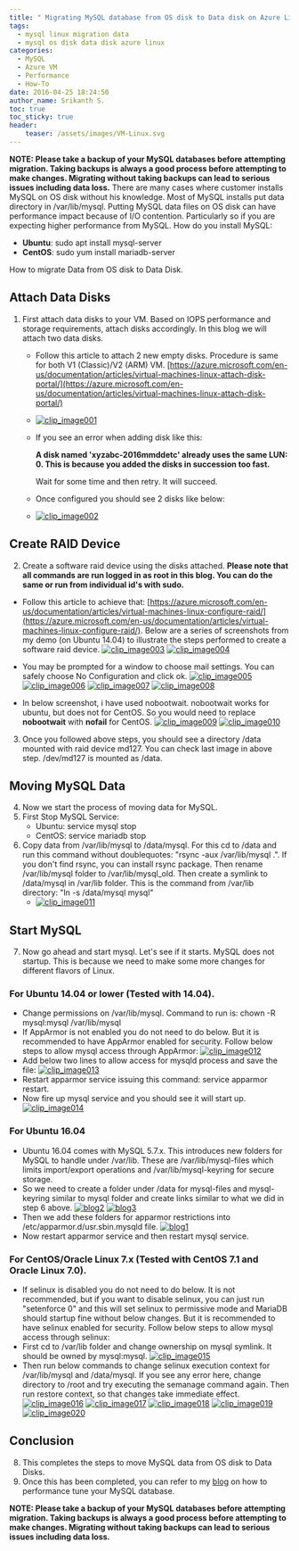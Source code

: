 ```yaml
---
title: " Migrating MySQL database from OS disk to Data disk on Azure Linux VM"
tags:
  - mysql linux migration data
  - mysql os disk data disk azure linux
categories:
  - MySQL
  - Azure VM
  - Performance
  - How-To
date: 2016-04-25 18:24:50
author_name: Srikanth S.
toc: true
toc_sticky: true
header:
    teaser: /assets/images/VM-Linux.svg
---
```


**NOTE: Please take a backup of your MySQL databases before attempting migration. Taking backups is always a good process before attempting to make changes. Migrating without taking backups can lead to serious issues including data loss.** There are many cases where customer installs MySQL on OS disk without his knowledge. Most of MySQL installs put data directory in /var/lib/mysql. Putting MySQL data files on OS disk can have performance impact because of I/O contention. Particularly so if you are expecting higher performance from MySQL. How do you install MySQL:

*   **Ubuntu**: sudo apt install mysql-server
*   **CentOS**: sudo yum install mariadb-server

How to migrate Data from OS disk to Data Disk.

## Attach Data Disks
1.  First attach data disks to your VM. Based on IOPS performance and storage requirements, attach disks accordingly. In this blog we will attach two data disks.
    *   Follow this article to attach 2 new empty disks. Procedure is same for both V1 (Classic)/V2 (ARM) VM. [https://azure.microsoft.com/en-us/documentation/articles/virtual-machines-linux-attach-disk-portal/](https://azure.microsoft.com/en-us/documentation/articles/virtual-machines-linux-attach-disk-portal/)
    *   [![clip_image001](/media/2016/04/clip_image001_thumb16.png "clip_image001")](/media/2016/04/clip_image00121.png)
    *   If you see an error when adding disk like this:
        
        **A disk named 'xyzabc-2016mmddetc' already uses the same LUN: 0. This is because you added the disks in succession too fast.** 
        
        Wait for some time and then retry. It will succeed.
    *   Once configured you should see 2 disks like below:
    *   [![clip_image002](/media/2016/04/clip_image002_thumb9.png "clip_image002")](/media/2016/04/clip_image00214.png)

## Create RAID Device

2.  Create a software raid device using the disks attached. **Please note that all commands are run logged in as root in this blog. You can do the same or run from individual id's with sudo.**

   - Follow this article to achieve that: [https://azure.microsoft.com/en-us/documentation/articles/virtual-machines-linux-configure-raid/](https://azure.microsoft.com/en-us/documentation/articles/virtual-machines-linux-configure-raid/). Below are a series of screenshots from my demo (on Ubuntu 14.04) to illustrate the steps performed to create a software raid device.
    [![clip_image003](/media/2016/04/clip_image003_thumb4.png "clip_image003")](/media/2016/04/clip_image0039.png)
    [![clip_image004](/media/2016/04/clip_image004_thumb6.png "clip_image004")](/media/2016/04/clip_image00410.png)

  - You may be prompted for a window to choose mail settings. You can safely choose No Configuration and click ok.
    [![clip_image005](/media/2016/04/clip_image005_thumb3.png "clip_image005")](/media/2016/04/clip_image0056.png)
    [![clip_image006](/media/2016/04/clip_image006_thumb8.png "clip_image006")](/media/2016/04/clip_image00612.png)
    [![clip_image007](/media/2016/04/clip_image007_thumb3.png "clip_image007")](/media/2016/04/clip_image0076.png)
    [![clip_image008](/media/2016/04/clip_image008_thumb5.png "clip_image008")](/media/2016/04/clip_image0089.png)

  - In below screenshot, i have used nobootwait. nobootwait works for ubuntu, but does not for CentOS. So you would need to replace ****nobootwait**** with ****nofail**** for CentOS.
    [![clip_image009](/media/2016/04/clip_image009_thumb2.png "clip_image009")](/media/2016/04/clip_image0092.png)
    [![clip_image010](/media/2016/04/clip_image010_thumb2.png "clip_image010")](/media/2016/04/clip_image0103.png)
3.  Once you followed above steps, you should see a directory /data mounted with raid device md127. You can check last image in above step. /dev/md127 is mounted as /data.

## Moving MySQL Data
4.  Now we start the process of moving data for MySQL.
5.  First Stop MySQL Service:
    *   Ubuntu: service mysql stop
    *   CentOS: service mariadb stop
6.  Copy data from /var/lib/mysql to /data/mysql. For this cd to /data and run this command without doublequotes: "rsync -aux /var/lib/mysql .". If you don't find rsync, you can install rsync package. Then rename /var/lib/mysql folder to /var/lib/mysql_old. Then create a symlink to /data/mysql in /var/lib folder. This is the command from /var/lib directory: "ln -s /data/mysql mysql"
    *   [![clip_image011](/media/2016/04/clip_image011_thumb3.png "clip_image011")](/media/2016/04/clip_image0113.png)

## Start MySQL
7.  Now go ahead and start mysql. Let's see if it starts. MySQL does not startup. This is because we need to make some more changes for different flavors of Linux.

### For Ubuntu 14.04 or lower (Tested with 14.04).
  *   Change permissions on /var/lib/mysql. Command to run is: chown -R mysql:mysql /var/lib/mysql
  *   If AppArmor is not enabled you do not need to do below. But it is recommended to have AppArmor enabled for security. Follow below steps to allow mysql access through AppArmor:
    [![clip_image012](/media/2016/04/clip_image012_thumb2.png "clip_image012")](/media/2016/04/clip_image0123.png)
  *   Add below two lines to allow access for mysqld process and save the file:
    [![clip_image013](/media/2016/04/clip_image013_thumb4.png "clip_image013")](/media/2016/04/clip_image0134.png)
  *   Restart apparmor service issuing this command: service apparmor restart.
  *   Now fire up mysql service and you should see it will start up.
     [![clip_image014](/media/2016/04/clip_image014_thumb1.png "clip_image014")](/media/2016/04/clip_image0141.png)

### For Ubuntu 16.04
  *   Ubuntu 16.04 comes with MySQL 5.7.x. This introduces new folders for MySQL to handle under /var/lib. These are /var/lib/mysql-files which limits import/export operations and /var/lib/mysql-keyring for secure storage.
  *   So we need to create a folder under /data for mysql-files and mysql-keyring similar to mysql folder and create links similar to what we did in step 6 above.
     [![blog2](/media/2016/04/blog2-300x28.jpg)](/media/2016/04/blog2.jpg)
     [![blog3](/media/2016/04/blog3-300x66.jpg)](/media/2016/04/blog3.jpg)
  *   Then we add these folders for apparmor restrictions into /etc/apparmor.d/usr.sbin.mysqld file.
     [![blog1](/media/2016/04/blog1-286x300.jpg)](/media/2016/04/blog1.jpg)
  *   Now restart apparmor service and then restart mysql service.

### For CentOS/Oracle Linux 7.x (Tested with CentOS 7.1 and Oracle Linux 7.0).
  *   If selinux is disabled you do not need to do below. It is not recommended, but if you want to disable selinux, you can just run "setenforce 0" and this will set selinux to permissive mode and MariaDB should startup fine without below changes. But it is recommended to have selinux enabled for security. Follow below steps to allow mysql access through selinux:
  *   First cd to /var/lib folder and change ownership on mysql symlink. It should be owned by mysql:mysql.
     [![clip_image015](/media/2016/04/clip_image015_thumb1.png "clip_image015")](/media/2016/04/clip_image0151.png)
  *   Then run below commands to change selinux execution context for /var/lib/mysql and /data/mysql. If you see any error here, change directory to /root and try executing the semanage command again. Then run restore context, so that changes take immediate effect.
    [![clip_image016](/media/2016/04/clip_image016_thumb1.png "clip_image016")](/media/2016/04/clip_image0161.png)
    [![clip_image017](/media/2016/04/clip_image017_thumb1.png "clip_image017")](/media/2016/04/clip_image0171.png)
    [![clip_image018](/media/2016/04/clip_image018_thumb2.png "clip_image018")](/media/2016/04/clip_image0182.png)
    [![clip_image019](/media/2016/04/clip_image019_thumb3.png "clip_image019")](/media/2016/04/clip_image0193.png)
    [![clip_image020](/media/2016/04/clip_image020_thumb2.png "clip_image020")](/media/2016/04/clip_image0202.png)

## Conclusion
8.  This completes the steps to move MySQL data from OS disk to Data Disks.
9.  Once this has been completed, you can refer to my [blog](/2015/03/27/performance-tuning-mysql-database-on-azure-linux-vms/ "Performance Tuning MySQL Database on Azure Linux VM’s") on how to performance tune your MySQL database.

****NOTE: Please take a backup of your MySQL databases before attempting migration. Taking backups is always a good process before attempting to make changes. Migrating without taking backups can lead to serious issues including data loss.****